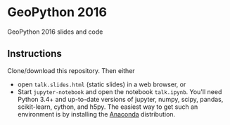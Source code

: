 # GeoPython 2016

GeoPython 2016 slides and code

## Instructions

Clone/download this repository. Then either

* open ``talk.slides.html`` (static slides) in a web browser, or
* Start ``jupyter-notebook`` and open the notebook ``talk.ipynb``. You'll need
  Python 3.4+ and up-to-date versions of jupyter, numpy, scipy, pandas,
  scikit-learn, cython, and h5py. The easiest way to get such an environment is
  by installing the [Anaconda](https://www.continuum.io/downloads)
  distribution.
